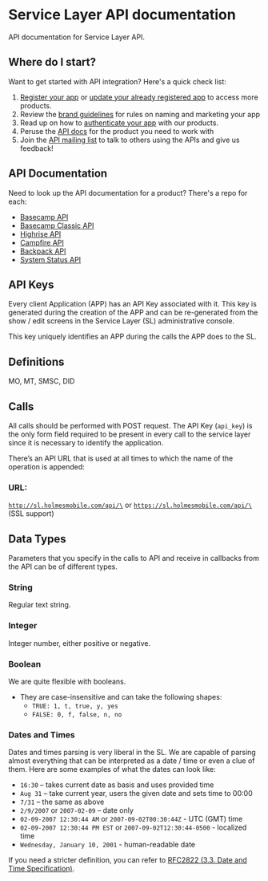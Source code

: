 Service Layer API documentation
===============================

API documentation for Service Layer API.


Where do I start?
-----------------

Want to get started with API integration? Here's a quick check list:

1. [Register your app](http://integrate.37signals.com/apps/new) or [update your already registered app](http://integrate.37signals.com/) to access more products.
2. Review the [brand guidelines](#brand-guidelines) for rules on naming and marketing your app
3. Read up on how to [authenticate your app](#authentication) with our products.
4. Peruse the [API docs](#products) for the product you need to work with
5. Join the [API mailing list](http://groups.google.com/group/37signals-api) to talk to others using the APIs and give us feedback!


API Documentation
-----------------

Need to look up the API documentation for a product? There's a repo for each:

* [Basecamp API](https://github.com/37signals/bcx-api)
* [Basecamp Classic API](https://github.com/37signals/basecamp-classic-api)
* [Highrise API](https://github.com/37signals/highrise-api)
* [Campfire API](https://github.com/37signals/campfire-api)
* [Backpack API](https://github.com/37signals/backpack-api)
* [System Status API](http://status.37signals.com/api)


API Keys
--------

Every client Application (APP) has an API Key associated with it. This
key is generated during the creation of the APP and can be re-generated
from the show / edit screens in the Service Layer (SL) administrative
console.

This key uniquely identifies an APP during the calls the APP does to the
SL.

Definitions
-----------

MO, MT, SMSC, DID

Calls
-----

All calls should be performed with POST request. The API Key (`api_key`)
is the only form field required to be present in every call to the
service layer since it is necessary to identify the application.

There’s an API URL that is used at all times to which the name of the
operation is appended:

### URL:
<code>http://sl.holmesmobile.com/api/\<operation></code> or
<code>https://sl.holmesmobile.com/api/\<operation></code> (SSL support)

Data Types
----------

Parameters that you specify in the calls to API and receive in callbacks
from the API can be of different types.

### String

Regular text string.

### Integer

Integer number, either positive or negative.

### Boolean

We are quite flexible with booleans.

-   They are case-insensitive and can take the following shapes:
    -   `TRUE: 1, t, true, y, yes`
    -   `FALSE: 0, f, false, n, no`

### Dates and Times

Dates and times parsing is very liberal in the SL. We are capable of
parsing almost everything that can be interpreted as a date / time or
even a clue of them. Here are some examples of what the dates can look
like:

-   `16:30` – takes current date as basis and uses provided time
-   `Aug 31` – take current year, users the given date and sets time
    to 00:00
-   `7/31` – the same as above
-   `2/9/2007` or `2007-02-09` – date only
-   `02-09-2007 12:30:44 AM` or `2007-09-02T00:30:44Z` - UTC (GMT)
    time
-   `02-09-2007 12:30:44 PM EST` or `2007-09-02T12:30:44-0500` -
    localized time
-   `Wednesday, January 10, 2001` - human-readable date

If you need a stricter definition, you can refer to [RFC2822 (3.3. Date
and Time Specification)](http://www.faqs.org/rfcs/rfc2822.html).



